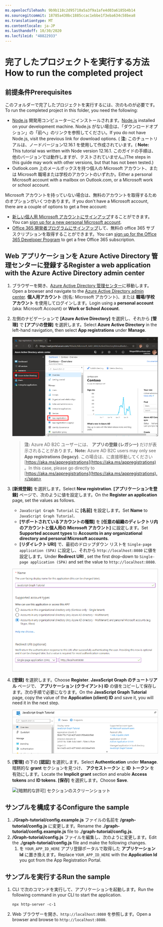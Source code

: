 ```yaml
---
ms.openlocfilehash: 9b9b118c2d95710a5a3f9a1afe4d03a6185b4b14
ms.sourcegitcommit: 18785a430bc1885ccac1ebbe1f3eba634c58bea8
ms.translationtype: MT
ms.contentlocale: ja-JP
ms.lasthandoff: 10/30/2020
ms.locfileid: "48822933"
---
```

# <a name="how-to-run-the-completed-project"></a><span data-ttu-id="c6c55-101">完了したプロジェクトを実行する方法</span><span class="sxs-lookup"><span data-stu-id="c6c55-101">How to run the completed project</span></span>

## <a name="prerequisites"></a><span data-ttu-id="c6c55-102">前提条件</span><span class="sxs-lookup"><span data-stu-id="c6c55-102">Prerequisites</span></span>

<span data-ttu-id="c6c55-103">このフォルダーで完了したプロジェクトを実行するには、次のものが必要です。</span><span class="sxs-lookup"><span data-stu-id="c6c55-103">To run the completed project in this folder, you need the following:</span></span>

- <span data-ttu-id="c6c55-104">[Node.js](https://nodejs.org) 開発用コンピューターにインストールされます。</span><span class="sxs-lookup"><span data-stu-id="c6c55-104">[Node.js](https://nodejs.org) installed on your development machine.</span></span> <span data-ttu-id="c6c55-105">Node.js がない場合は、「ダウンロードオプション」の「前へ」のリンクを参照してください。</span><span class="sxs-lookup"><span data-stu-id="c6c55-105">If you do not have Node.js, visit the previous link for download options.</span></span> <span data-ttu-id="c6c55-106">( **注:** このチュートリアルは、ノードバージョン12.16.1 を使用して作成されています。</span><span class="sxs-lookup"><span data-stu-id="c6c55-106">( **Note:** This tutorial was written with Node version 12.16.1.</span></span> <span data-ttu-id="c6c55-107">このガイドの手順は、他のバージョンでは動作しますが、テストされていません。)</span><span class="sxs-lookup"><span data-stu-id="c6c55-107">The steps in this guide may work with other versions, but that has not been tested.)</span></span>
- <span data-ttu-id="c6c55-108">Outlook.com 上のメールボックスを持つ個人の Microsoft アカウント、または Microsoft 職場または学校のアカウントのいずれか。</span><span class="sxs-lookup"><span data-stu-id="c6c55-108">Either a personal Microsoft account with a mailbox on Outlook.com, or a Microsoft work or school account.</span></span>

<span data-ttu-id="c6c55-109">Microsoft アカウントを持っていない場合は、無料のアカウントを取得するためのオプションがいくつかあります。</span><span class="sxs-lookup"><span data-stu-id="c6c55-109">If you don't have a Microsoft account, there are a couple of options to get a free account:</span></span>

- <span data-ttu-id="c6c55-110">[新しい個人用 Microsoft アカウントにサインアップ](https://signup.live.com/signup?wa=wsignin1.0&rpsnv=12&ct=1454618383&rver=6.4.6456.0&wp=MBI_SSL_SHARED&wreply=https://mail.live.com/default.aspx&id=64855&cbcxt=mai&bk=1454618383&uiflavor=web&uaid=b213a65b4fdc484382b6622b3ecaa547&mkt=E-US&lc=1033&lic=1)することができます。</span><span class="sxs-lookup"><span data-stu-id="c6c55-110">You can [sign up for a new personal Microsoft account](https://signup.live.com/signup?wa=wsignin1.0&rpsnv=12&ct=1454618383&rver=6.4.6456.0&wp=MBI_SSL_SHARED&wreply=https://mail.live.com/default.aspx&id=64855&cbcxt=mai&bk=1454618383&uiflavor=web&uaid=b213a65b4fdc484382b6622b3ecaa547&mkt=E-US&lc=1033&lic=1).</span></span>
- <span data-ttu-id="c6c55-111">[Office 365 開発者プログラムにサインアップ](https://developer.microsoft.com/office/dev-program)して、無料の office 365 サブスクリプションを取得することができます。</span><span class="sxs-lookup"><span data-stu-id="c6c55-111">You can [sign up for the Office 365 Developer Program](https://developer.microsoft.com/office/dev-program) to get a free Office 365 subscription.</span></span>

## <a name="register-a-web-application-with-the-azure-active-directory-admin-center"></a><span data-ttu-id="c6c55-112">Web アプリケーションを Azure Active Directory 管理センターに登録する</span><span class="sxs-lookup"><span data-stu-id="c6c55-112">Register a web application with the Azure Active Directory admin center</span></span>

1. <span data-ttu-id="c6c55-113">ブラウザーを開き、[Azure Active Directory 管理センター](https://aad.portal.azure.com)に移動します。</span><span class="sxs-lookup"><span data-stu-id="c6c55-113">Open a browser and navigate to the [Azure Active Directory admin center](https://aad.portal.azure.com).</span></span> <span data-ttu-id="c6c55-114">**個人用アカウント** (別名: Microsoft アカウント)、または **職場/学校アカウント** を使用してログインします。</span><span class="sxs-lookup"><span data-stu-id="c6c55-114">Login using a **personal account** (aka: Microsoft Account) or **Work or School Account**.</span></span>

1. <span data-ttu-id="c6c55-115">左側のナビゲーションで **[Azure Active Directory]** を選択し、それから **[管理]** で **[アプリの登録]** を選択します。</span><span class="sxs-lookup"><span data-stu-id="c6c55-115">Select **Azure Active Directory** in the left-hand navigation, then select **App registrations** under **Manage**.</span></span>

    ![<span data-ttu-id="c6c55-116">アプリの登録のスクリーンショット</span><span class="sxs-lookup"><span data-stu-id="c6c55-116">A screenshot of the App registrations</span></span> ](/tutorial/images/aad-portal-app-registrations.png)

    > <span data-ttu-id="c6c55-117">**注:** Azure AD B2C ユーザーには、 **アプリの登録 (レガシー)** だけが表示されることがあります。</span><span class="sxs-lookup"><span data-stu-id="c6c55-117">**Note:** Azure AD B2C users may only see **App registrations (legacy)**.</span></span> <span data-ttu-id="c6c55-118">この場合は、に直接移動してください [https://aka.ms/appregistrations](https://aka.ms/appregistrations) 。</span><span class="sxs-lookup"><span data-stu-id="c6c55-118">In this case, please go directly to [https://aka.ms/appregistrations](https://aka.ms/appregistrations).</span></span>

1. <span data-ttu-id="c6c55-119">**[新規登録]** を選択します。</span><span class="sxs-lookup"><span data-stu-id="c6c55-119">Select **New registration**.</span></span> <span data-ttu-id="c6c55-120">**[アプリケーションを登録]** ページで、次のように値を設定します。</span><span class="sxs-lookup"><span data-stu-id="c6c55-120">On the **Register an application** page, set the values as follows.</span></span>

    - <span data-ttu-id="c6c55-121">`JavaScript Graph Tutorial` に **[名前]** を設定します。</span><span class="sxs-lookup"><span data-stu-id="c6c55-121">Set **Name** to `JavaScript Graph Tutorial`.</span></span>
    - <span data-ttu-id="c6c55-122">**[サポートされているアカウントの種類]** を **[任意の組織のディレクトリ内のアカウントと個人用の Microsoft アカウント]** に設定します。</span><span class="sxs-lookup"><span data-stu-id="c6c55-122">Set **Supported account types** to **Accounts in any organizational directory and personal Microsoft accounts**.</span></span>
    - <span data-ttu-id="c6c55-123">**[リダイレクト URI]** で、最初のドロップダウン リストを `Single-page application (SPA)` に設定し、それから `http://localhost:8080` に値を設定します。</span><span class="sxs-lookup"><span data-stu-id="c6c55-123">Under **Redirect URI** , set the first drop-down to `Single-page application (SPA)` and set the value to `http://localhost:8080`.</span></span>

    ![[アプリケーションを登録する] ページのスクリーンショット](/tutorial/images/aad-register-an-app.png)

1. <span data-ttu-id="c6c55-125">**[登録]** を選択します。</span><span class="sxs-lookup"><span data-stu-id="c6c55-125">Choose **Register**.</span></span> <span data-ttu-id="c6c55-126">**JavaScript Graph のチュートリアル** ページで、 **アプリケーション (クライアント) ID** の値をコピーして保存します。次の手順で必要になります。</span><span class="sxs-lookup"><span data-stu-id="c6c55-126">On the **JavaScript Graph Tutorial** page, copy the value of the **Application (client) ID** and save it, you will need it in the next step.</span></span>

    ![新しいアプリ登録のアプリケーション ID のスクリーンショット](/tutorial/images/aad-application-id.png)

1. <span data-ttu-id="c6c55-128">**[管理]** の下の **[認証]** を選択します。</span><span class="sxs-lookup"><span data-stu-id="c6c55-128">Select **Authentication** under **Manage**.</span></span> <span data-ttu-id="c6c55-129">暗黙的な **grant** セクションを見つけ、 **アクセストークン** と **ID トークン** を有効にします。</span><span class="sxs-lookup"><span data-stu-id="c6c55-129">Locate the **Implicit grant** section and enable **Access tokens** and **ID tokens**.</span></span> <span data-ttu-id="c6c55-130">**[保存]** を選択します。</span><span class="sxs-lookup"><span data-stu-id="c6c55-130">Choose **Save**.</span></span>

    ![[暗黙的な許可] セクションのスクリーンショット](/tutorial/images/aad-implicit-grant.png)

## <a name="configure-the-sample"></a><span data-ttu-id="c6c55-132">サンプルを構成する</span><span class="sxs-lookup"><span data-stu-id="c6c55-132">Configure the sample</span></span>

1. <span data-ttu-id="c6c55-133">**./Graph-tutorial/config.example.js** ファイルの名前を **/graph-tutorial/config.js** に変更します。</span><span class="sxs-lookup"><span data-stu-id="c6c55-133">Rename the **./graph-tutorial/config.example.js** file to **./graph-tutorial/config.js**.</span></span>
1. <span data-ttu-id="c6c55-134">**/Graph-tutorial/config.js** ファイルを編集し、次のように変更します。</span><span class="sxs-lookup"><span data-stu-id="c6c55-134">Edit the **./graph-tutorial/config.js** file and make the following changes.</span></span>
    1. <span data-ttu-id="c6c55-135">を `YOUR_APP_ID_HERE` アプリ登録ポータルで取得した **アプリケーション Id** に置き換えます。</span><span class="sxs-lookup"><span data-stu-id="c6c55-135">Replace `YOUR_APP_ID_HERE` with the **Application Id** you got from the App Registration Portal.</span></span>

## <a name="run-the-sample"></a><span data-ttu-id="c6c55-136">サンプルを実行する</span><span class="sxs-lookup"><span data-stu-id="c6c55-136">Run the sample</span></span>

1. <span data-ttu-id="c6c55-137">CLI で次のコマンドを実行して、アプリケーションを起動します。</span><span class="sxs-lookup"><span data-stu-id="c6c55-137">Run the following command in your CLI to start the application.</span></span>

    ```Shell
    npx http-server -c-1
    ```

1. <span data-ttu-id="c6c55-138">Web ブラウザーを開き、`http://localhost:8080` を参照します。</span><span class="sxs-lookup"><span data-stu-id="c6c55-138">Open a browser and browse to `http://localhost:8080`.</span></span>
